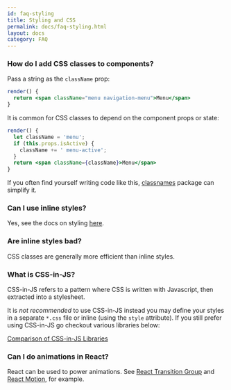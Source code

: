 ```yaml
---
id: faq-styling
title: Styling and CSS
permalink: docs/faq-styling.html
layout: docs
category: FAQ
---
```


### How do I add CSS classes to components?

Pass a string as the `className` prop:

```jsx
render() {
  return <span className="menu navigation-menu">Menu</span>
}
```

It is common for CSS classes to depend on the component props or state:

```jsx
render() {
  let className = 'menu';
  if (this.props.isActive) {
    className += ' menu-active';
  }
  return <span className={className}>Menu</span>
}
```

If you often find yourself writing code like this, [classnames](https://www.npmjs.com/package/classnames) package can simplify it.

### Can I use inline styles?

Yes, see the docs on styling [here](/docs/dom-elements.html#style).

### Are inline styles bad?

CSS classes are generally more efficient than inline styles.

### What is CSS-in-JS?

CSS-in-JS refers to a pattern where CSS is written with Javascript, then extracted into a stylesheet.

It is _not recommended_ to use CSS-in-JS instead you may define your styles in a separate `*.css` file or inline (using the `style` attribute). If you still prefer using CSS-in-JS go checkout various libraries below:

[Comparison of CSS-in-JS Libraries](https://github.com/MicheleBertoli/css-in-js)

### Can I do animations in React?

React can be used to power animations. See [React Transition Group](https://reactcommunity.org/react-transition-group/) and [React Motion](https://github.com/chenglou/react-motion), for example.
